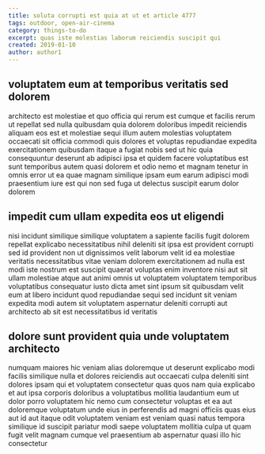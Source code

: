 ```yaml
---
title: soluta corrupti est quia at ut et article 4777
tags: outdoor, open-air-cinema
category: things-to-do
excerpt: quas iste molestias laborum reiciendis suscipit qui
created: 2019-01-10
author: author1
---
```


## voluptatem eum at temporibus veritatis sed dolorem

architecto est molestiae et quo officia qui rerum est cumque et facilis rerum ut repellat sed nulla quibusdam quia dolorem doloribus impedit reiciendis aliquam eos est et molestiae sequi illum autem molestias voluptatem occaecati sit officia commodi quis dolores et voluptas repudiandae expedita exercitationem quibusdam itaque a fugiat nobis sed ut hic quia consequuntur deserunt ab adipisci ipsa et quidem facere voluptatibus est sunt temporibus autem quasi dolorem et odio nemo et magnam tenetur in omnis error ut ea quae magnam similique ipsam eum earum adipisci modi praesentium iure est qui non sed fuga ut delectus suscipit earum dolor dolorem

## impedit cum ullam expedita eos ut eligendi

nisi incidunt similique similique voluptatem a sapiente facilis fugit dolorem repellat explicabo necessitatibus nihil deleniti sit ipsa est provident corrupti sed id provident non ut dignissimos velit laborum velit id ea molestiae veritatis necessitatibus vitae veniam dolorem exercitationem ad nulla est modi iste nostrum est suscipit quaerat voluptas enim inventore nisi aut sit ullam molestiae atque aut animi omnis ut voluptatem voluptatem temporibus voluptatibus consequatur iusto dicta amet sint ipsum sit quibusdam velit eum at libero incidunt quod repudiandae sequi sed incidunt sit veniam expedita modi autem sit voluptatem aspernatur deleniti corrupti aut architecto ab sit est necessitatibus id veritatis

## dolore sunt provident quia unde voluptatem architecto

numquam maiores hic veniam alias doloremque ut deserunt explicabo modi facilis similique nulla et dolores reiciendis aut occaecati culpa deleniti sint dolores ipsam qui et voluptatem consectetur quas quos nam quia explicabo et aut ipsa corporis doloribus a voluptatibus mollitia laudantium eum ut dolor porro voluptatem hic nemo cum consectetur voluptas et ea aut doloremque voluptatum unde eius in perferendis ad magni officiis quas eius aut id aut itaque odit voluptatem veniam est veniam quasi natus tempora similique id suscipit pariatur modi saepe voluptatem mollitia culpa ut quam fugit velit magnam cumque vel praesentium ab aspernatur quasi illo hic consectetur
